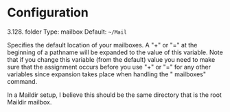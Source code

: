 # Configuration

3.128. folder
Type: mailbox
Default: `~/Mail`

Specifies the default location of your mailboxes.
A "+" or "=" at the beginning of a pathname will be expanded to the value of this variable.
Note that if you change this variable (from the default) value you need to make sure that the assignment occurs before you use "+" or "=" for any other variables since expansion takes place when handling the " mailboxes" command.

In a Maildir setup, I believe this should be the same directory that is the root Maildir mailbox.
